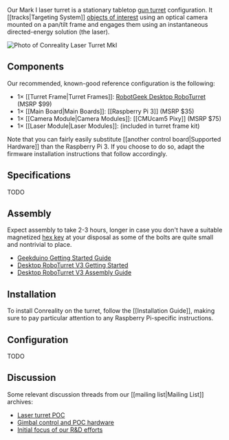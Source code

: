 Our Mark I laser turret is a stationary tabletop [gun turret][]
configuration. It [[tracks|Targeting System]] [objects of
interest](https://groups.google.com/forum/#!topic/conreality/zfCe8upi_t4)
using an optical camera mounted on a pan/tilt frame and engages them using
an instantaneous directed-energy solution (the laser).

[gun turret]: https://en.wikipedia.org/wiki/Gun_turret

![Photo of Conreality Laser Turret MkI](http://www.robotgeek.com/resize/shared/images/PImages/ASM-RG-TURRETb.jpg?bw=640&bh=640)

Components
----------

Our recommended, known-good reference configuration is the following:

* 1× [[Turret Frame|Turret Frames]]: [RobotGeek Desktop RoboTurret](http://www.robotgeek.com/robotgeek-desktop-roboturret.aspx) (MSRP $99)
* 1× [[Main Board|Main Boards]]: [[Raspberry Pi 3]] (MSRP $35)
* 1× [[Camera Module|Camera Modules]]: [[CMUcam5 Pixy]] (MSRP $75)
* 1× [[Laser Module|Laser Modules]]: (included in turret frame kit)

Note that you can fairly easily substitute [[another control board|Supported
Hardware]] than the Raspberry Pi 3. If you choose to do so, adapt the
firmware installation instructions that follow accordingly.

Specifications
--------------

TODO

Assembly
--------

Expect assembly to take 2-3 hours, longer in case you don't have a suitable
magnetized [hex key](https://en.wikipedia.org/wiki/Hex_key) at your disposal
as some of the bolts are quite small and nontrivial to place.

* [Geekduino Getting Started Guide](http://learn.robotgeek.com/robotgeek-101-1/228-geekduino-getting-started-guide-2.html?kit=roboTurret)
* [Desktop RoboTurret V3 Getting Started](http://learn.robotgeek.com/getting-started/29-desktop-roboturret/46-robotgeek-roboturret-getting-started-2.html)
* [Desktop RoboTurret V3 Assembly Guide](http://learn.robotgeek.com/getting-started/29-desktop-roboturret/45-roboturret-v3-assembly-guide-2.html)

Installation
------------

To install Conreality on the turret, follow the [[Installation Guide]],
making sure to pay particular attention to any Raspberry Pi-specific
instructions.

Configuration
-------------

TODO

Discussion
----------

Some relevant discussion threads from our [[mailing list|Mailing List]] archives:

* [Laser turret POC](https://groups.google.com/forum/#!topic/conreality/Niw7hiMYxwc)
* [Gimbal control and POC hardware](https://groups.google.com/forum/#!topic/conreality/r3QpMyAFzEg)
* [Initial focus of our R&D efforts](https://groups.google.com/forum/#!topic/conreality/zfCe8upi_t4)
